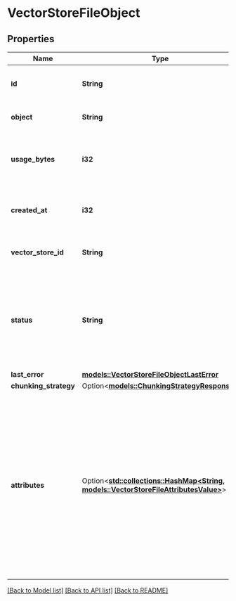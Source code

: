 # VectorStoreFileObject

## Properties

Name | Type | Description | Notes
------------ | ------------- | ------------- | -------------
**id** | **String** | The identifier, which can be referenced in API endpoints. | 
**object** | **String** | The object type, which is always `vector_store.file`. | 
**usage_bytes** | **i32** | The total vector store usage in bytes. Note that this may be different from the original file size. | 
**created_at** | **i32** | The Unix timestamp (in seconds) for when the vector store file was created. | 
**vector_store_id** | **String** | The ID of the [vector store](https://platform.openai.com/docs/api-reference/vector-stores/object) that the [File](https://platform.openai.com/docs/api-reference/files) is attached to. | 
**status** | **String** | The status of the vector store file, which can be either `in_progress`, `completed`, `cancelled`, or `failed`. The status `completed` indicates that the vector store file is ready for use. | 
**last_error** | [**models::VectorStoreFileObjectLastError**](VectorStoreFileObject_last_error.md) |  | 
**chunking_strategy** | Option<[**models::ChunkingStrategyResponse**](ChunkingStrategyResponse.md)> |  | [optional]
**attributes** | Option<[**std::collections::HashMap<String, models::VectorStoreFileAttributesValue>**](VectorStoreFileAttributes_value.md)> | Set of 16 key-value pairs that can be attached to an object. This can be  useful for storing additional information about the object in a structured  format, and querying for objects via API or the dashboard. Keys are strings  with a maximum length of 64 characters. Values are strings with a maximum  length of 512 characters, booleans, or numbers.  | [optional]

[[Back to Model list]](../README.md#documentation-for-models) [[Back to API list]](../README.md#documentation-for-api-endpoints) [[Back to README]](../README.md)


